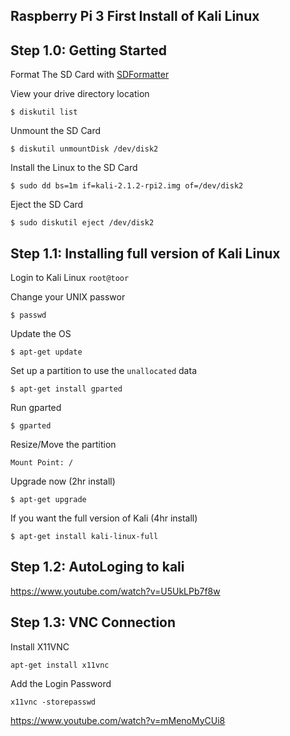 ## Raspberry Pi 3 First Install of Kali Linux

## Step 1.0: Getting Started

Format The SD Card with [SDFormatter](https://www.sdcard.org/downloads/formatter_4/index.html)

View your drive directory location
```
$ diskutil list
```

Unmount the SD Card
```
$ diskutil unmountDisk /dev/disk2
```

Install the Linux to the SD Card
```
$ sudo dd bs=1m if=kali-2.1.2-rpi2.img of=/dev/disk2
```

Eject the SD Card
```
$ sudo diskutil eject /dev/disk2
```


## Step 1.1: Installing full version of Kali Linux

Login to Kali Linux `root@toor`

Change your UNIX passwor
```
$ passwd
```

Update the OS
```
$ apt-get update
```

Set up a partition to use the `unallocated` data
```
$ apt-get install gparted
```

Run gparted
```
$ gparted
```

Resize/Move the partition
```
Mount Point: /
```

Upgrade now (2hr install)
```
$ apt-get upgrade
```

If you want the full version of Kali (4hr install)
```
$ apt-get install kali-linux-full
```


## Step 1.2: AutoLoging to kali
https://www.youtube.com/watch?v=U5UkLPb7f8w


## Step 1.3: VNC Connection

Install X11VNC
```
apt-get install x11vnc
```

Add the Login Password
```
x11vnc -storepasswd
```

https://www.youtube.com/watch?v=mMenoMyCUi8
